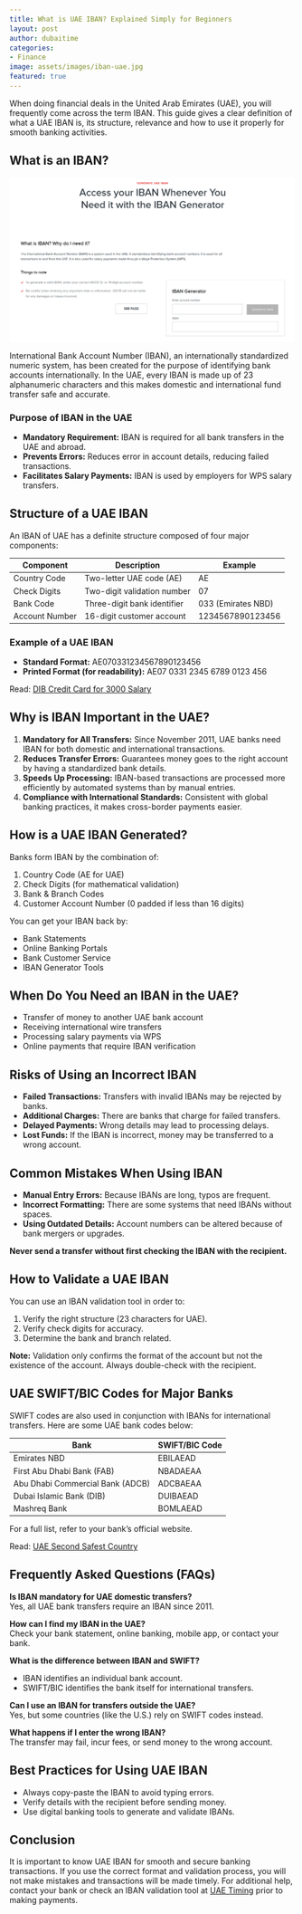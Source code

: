 ```yaml
---
title: What is UAE IBAN? Explained Simply for Beginners
layout: post
author: dubaitime
categories: 
- Finance
image: assets/images/iban-uae.jpg
featured: true
--- 
```


When doing financial deals in the United Arab Emirates (UAE), you will frequently come across the term IBAN. This guide gives a clear definition of what a UAE IBAN is, its structure, relevance and how to use it properly for smooth banking activities.  

## What is an IBAN?  

![adcb-iban-generator](/assets/images/adcb-iban-generator.jpg)

International Bank Account Number (IBAN), an internationally standardized numeric system, has been created for the purpose of identifying bank accounts internationally. In the UAE, every IBAN is made up of 23 alphanumeric characters and this makes domestic and international fund transfer safe and accurate.  

### Purpose of IBAN in the UAE  
- **Mandatory Requirement:** IBAN is required for all bank transfers in the UAE and abroad.  
- **Prevents Errors:** Reduces error in account details, reducing failed transactions.  
- **Facilitates Salary Payments:** IBAN is used by employers for WPS salary transfers.  

## Structure of a UAE IBAN  
An IBAN of UAE has a definite structure composed of four major components:  

| Component        | Description                          | Example                   |  
|------------------|--------------------------------------|---------------------------|  
| Country Code     | Two-letter UAE code (AE)             | AE                        |  
| Check Digits     | Two-digit validation number          | 07                        |  
| Bank Code        | Three-digit bank identifier          | 033 (Emirates NBD)        |  
| Account Number   | 16-digit customer account            | 1234567890123456          |  

### Example of a UAE IBAN  
- **Standard Format:** AE070331234567890123456  
- **Printed Format (for readability):** AE07 0331 2345 6789 0123 456  

Read: [DIB Credit Card for 3000 Salary](https://dubaitime.github.io/dib-credit-card-for-3000-salary/)

## Why is IBAN Important in the UAE?  
1. **Mandatory for All Transfers:** Since November 2011, UAE banks need IBAN for both domestic and international transactions.  
2. **Reduces Transfer Errors:** Guarantees money goes to the right account by having a standardized bank details.  
3. **Speeds Up Processing:** IBAN-based transactions are processed more efficiently by automated systems than by manual entries.  
4. **Compliance with International Standards:** Consistent with global banking practices, it makes cross-border payments easier.  

## How is a UAE IBAN Generated?  
Banks form IBAN by the combination of:  
1. Country Code (AE for UAE)  
2. Check Digits (for mathematical validation)  
3. Bank & Branch Codes  
4. Customer Account Number (0 padded if less than 16 digits)  

You can get your IBAN back by:  
- Bank Statements  
- Online Banking Portals  
- Bank Customer Service  
- IBAN Generator Tools  

## When Do You Need an IBAN in the UAE?  
- Transfer of money to another UAE bank account  
- Receiving international wire transfers  
- Processing salary payments via WPS  
- Online payments that require IBAN verification  

## Risks of Using an Incorrect IBAN  
- **Failed Transactions:** Transfers with invalid IBANs may be rejected by banks.  
- **Additional Charges:** There are banks that charge for failed transfers.  
- **Delayed Payments:** Wrong details may lead to processing delays.  
- **Lost Funds:** If the IBAN is incorrect, money may be transferred to a wrong account.  

## Common Mistakes When Using IBAN  
- **Manual Entry Errors:** Because IBANs are long, typos are frequent.  
- **Incorrect Formatting:** There are some systems that need IBANs without spaces.  
- **Using Outdated Details:** Account numbers can be altered because of bank mergers or upgrades.  

**Never send a transfer without first checking the IBAN with the recipient.**  

## How to Validate a UAE IBAN  
You can use an IBAN validation tool in order to:  
1. Verify the right structure (23 characters for UAE).  
2. Verify check digits for accuracy.  
3. Determine the bank and branch related.  

**Note:** Validation only confirms the format of the account but not the existence of the account. Always double-check with the recipient.  

## UAE SWIFT/BIC Codes for Major Banks  
SWIFT codes are also used in conjunction with IBANs for international transfers. Here are some UAE bank codes below:  

| Bank                         | SWIFT/BIC Code   |  
|------------------------------|------------------|  
| Emirates NBD                 | EBILAEAD         |  
| First Abu Dhabi Bank (FAB)    | NBADAEAA         |  
| Abu Dhabi Commercial Bank (ADCB) | ADCBAEAA      |  
| Dubai Islamic Bank (DIB)      | DUIBAEAD         |  
| Mashreq Bank                 | BOMLAEAD         |  

For a full list, refer to your bank’s official website.  

Read: [UAE Second Safest Country](https://dubaitime.github.io/uae-second-safest-country/)

## Frequently Asked Questions (FAQs)  
**Is IBAN mandatory for UAE domestic transfers?**  
Yes, all UAE bank transfers require an IBAN since 2011.  

**How can I find my IBAN in the UAE?**  
Check your bank statement, online banking, mobile app, or contact your bank.  

**What is the difference between IBAN and SWIFT?**  
- IBAN identifies an individual bank account.  
- SWIFT/BIC identifies the bank itself for international transfers.  

**Can I use an IBAN for transfers outside the UAE?**  
Yes, but some countries (like the U.S.) rely on SWIFT codes instead.  

**What happens if I enter the wrong IBAN?**  
The transfer may fail, incur fees, or send money to the wrong account.  

## Best Practices for Using UAE IBAN  
- Always copy-paste the IBAN to avoid typing errors.  
- Verify details with the recipient before sending money.  
- Use digital banking tools to generate and validate IBANs.  

## Conclusion  
It is important to know UAE IBAN for smooth and secure banking transactions. If you use the correct format and validation process, you will not make mistakes and transactions will be made timely. For additional help, contact your bank or check an IBAN validation tool at [UAE Timing](https://uaetiming.com/) prior to making payments. 
